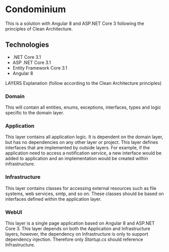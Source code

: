  # Condominium

This is a solution with Angular 8 and ASP.NET Core 3 following the principles of Clean Architecture.

## Technologies
* .NET Core 3.1
* ASP .NET Core 3.1
* Entity Framework Core 3.1
* Angular 8

LAYERS Explanation (follow according to the Clean Architecture principles)

### Domain

This will contain all entities, enums, exceptions, interfaces, types and logic specific to the domain layer.


### Application

This layer contains all application logic. It is dependent on the domain layer, but has no dependencies on any other layer or project. 
This layer defines interfaces that are implemented by outside layers. For example, 
if the application need to access a notification service, a new interface would be added to application and an implementation
would be created within infrastructure.


### Infrastructure

This layer contains classes for accessing external resources such as file systems, web services, smtp, and so on. 
These classes should be based on interfaces defined within the application layer.

### WebUI

This layer is a single page application based on Angular 8 and ASP.NET Core 3. This layer depends on both the Application and 
Infrastructure layers, however, the dependency on Infrastructure is only to support dependency injection. 
Therefore only *Startup.cs* should reference Infrastructure.
